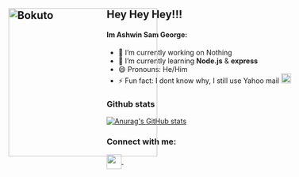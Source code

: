 ## Hey Hey Hey!!!  <img style=" position:absolute; left:30px; " src="https://c.tenor.com/H6ryruoLdasAAAAC/haikyuu-bokuto.gif" width="300" alt="Bokuto" />

#### Im Ashwin Sam George:

- 🔭 I’m currently working on Nothing
- 🌱 I’m currently learning **Node.js** & **express**
- 😄 Pronouns: He/Him
- ⚡ Fun fact: I dont know why, I still use Yahoo mail <a href="https://www.freeiconspng.com/img/32182" title="Image from freeiconspng.com"><img src="https://www.freeiconspng.com/uploads/yahoo-mail-icon-0.png" width="20" alt="For Windows Icons Yahoo Mail" /></a>

### Github stats
[![Anurag's GitHub stats](https://github-readme-stats.vercel.app/api?username=AshwinC8&show_icons=true&count_private=true&theme=radical)](https://github.com/anuraghazra/github-readme-stats)


### Connect with me:
<p align="left">
<p align="left">
<a href="https://discordapp.com/users/702409149304012901" target="blank">
	<img align="center" target="_blank" src="https://img.icons8.com/color/96/000000/discord.png" width="30" />
</a>&ensp;
